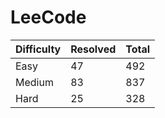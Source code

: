 # LeeCode

| Difficulty | Resolved | Total |
| :--------- | :------- | :---- |
| Easy       | 47       | 492   |
| Medium     | 83       | 837   |
| Hard       | 25       | 328   |
